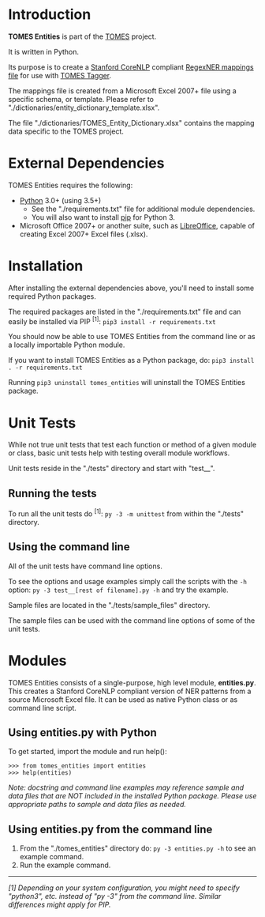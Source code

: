 # Introduction
**TOMES Entities** is part of the [TOMES](https://www.ncdcr.gov/resources/records-management/tomes) project.

It is written in Python.

Its purpose is to create a [Stanford CoreNLP](https://stanfordnlp.github.io/CoreNLP/) compliant [RegexNER mappings file](https://stanfordnlp.github.io/CoreNLP/regexner.html#mapping-files) for use with [TOMES Tagger](https://github.com/StateArchivesOfNorthCarolina/tomes-tagger).

The mappings file is created from a Microsoft Excel 2007+ file using a specific schema, or template. Please refer to "./dictionaries/entity\_dictionary\_template.xlsx".

The file "./dictionaries/TOMES\_Entity\_Dictionary.xlsx" contains the mapping data specific to the TOMES project.

# External Dependencies
TOMES Entities requires the following:

- [Python](https://www.python.org) 3.0+ (using 3.5+)
	- See the "./requirements.txt" file for additional module dependencies.
	- You will also want to install [pip](https://pypi.python.org/pypi/pip) for Python 3.
- Microsoft Office 2007+ or another suite, such as [LibreOffice](https://www.libreoffice.org), capable of creating Excel 2007+ Excel files (.xlsx).

# Installation
After installing the external dependencies above, you'll need to install some required Python packages.

The required packages are listed in the "./requirements.txt" file and can easily be installed via PIP <sup>[1]</sup>: `pip3 install -r requirements.txt`

You should now be able to use TOMES Entities from the command line or as a locally importable Python module.

If you want to install TOMES Entities as a Python package, do: `pip3 install . -r requirements.txt`

Running `pip3 uninstall tomes_entities` will uninstall the TOMES Entities package.

# Unit Tests
While not true unit tests that test each function or method of a given module or class, basic unit tests help with testing overall module workflows.

Unit tests reside in the "./tests" directory and start with "test__".

## Running the tests
To run all the unit tests do <sup>[1]</sup>: `py -3 -m unittest` from within the "./tests" directory. 

## Using the command line
All of the unit tests have command line options.

To see the options and usage examples simply call the scripts with the `-h` option: `py -3 test__[rest of filename].py -h` and try the example.

Sample files are located in the "./tests/sample_files" directory.

The sample files can be used with the command line options of some of the unit tests.

# Modules
TOMES Entities consists of a single-purpose, high level module, **entities.py**. This creates a Stanford CoreNLP compliant version of NER patterns from a source Microsoft Excel file. It can be used as native Python class or as command line script.

## Using entities.py with Python
To get started, import the module and run help():

	>>> from tomes_entities import entities
	>>> help(entities)

*Note: docstring and command line examples may reference sample and data files that are NOT included in the installed Python package. Please use appropriate paths to sample and data files as needed.*

## Using entities.py from the command line
1. From the "./tomes\_entities" directory do: `py -3 entities.py -h` to see an example command.
2. Run the example command.

-----
*[1] Depending on your system configuration, you might need to specify "python3", etc. instead of "py -3" from the command line. Similar differences might apply for PIP.*
